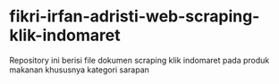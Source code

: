 # fikri-irfan-adristi-web-scraping-klik-indomaret
Repository ini berisi file dokumen scraping klik indomaret pada produk makanan khususnya kategori sarapan
